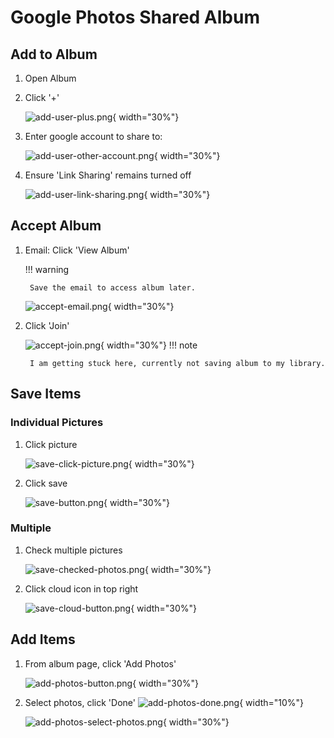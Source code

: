 # Google Photos Shared Album

## Add to Album

1. Open Album
2. Click '+' 
    
    ![add-user-plus.png](../img/documentation/google-photos/add-user-plus.png){ width="30%"}

3. Enter google account to share to:
    
    ![add-user-other-account.png](../img/documentation/google-photos/add-user-other-account.png){ width="30%"}

4. Ensure 'Link Sharing' remains turned off
    
    ![add-user-link-sharing.png](../img/documentation/google-photos/add-user-link-sharing.png){ width="30%"}



## Accept Album

1. Email:  Click 'View Album'
    
    !!! warning
        
        Save the email to access album later. 

    ![accept-email.png](../img/documentation/google-photos/accept-email.png){ width="30%"}

2. Click 'Join'

    ![accept-join.png](../img/documentation/google-photos/accept-join.png){ width="30%"}
    !!! note

        I am getting stuck here, currently not saving album to my library.


## Save Items

### Individual Pictures
1. Click picture

    ![save-click-picture.png](../img/documentation/google-photos/save-click-picture.png){ width="30%"}

1. Click save

    ![save-button.png](../img/documentation/google-photos/save-button.png){ width="30%"}

### Multiple
1. Check multiple pictures

    ![save-checked-photos.png](../img/documentation/google-photos/save-checked-photos.png){ width="30%"}

2. Click cloud icon in top right

    ![save-cloud-button.png](../img/documentation/google-photos/save-cloud-button.png){ width="30%"}




## Add Items

1. From album page, click 'Add Photos'

    ![add-photos-button.png](../img/documentation/google-photos/add-photos-button.png){ width="30%"}

1. Select photos, click 'Done' ![add-photos-done.png](../img/documentation/google-photos/add-photos-done.png){ width="10%"}



    ![add-photos-select-photos.png](../img/documentation/google-photos/add-photos-select-photos.png){ width="30%"}

